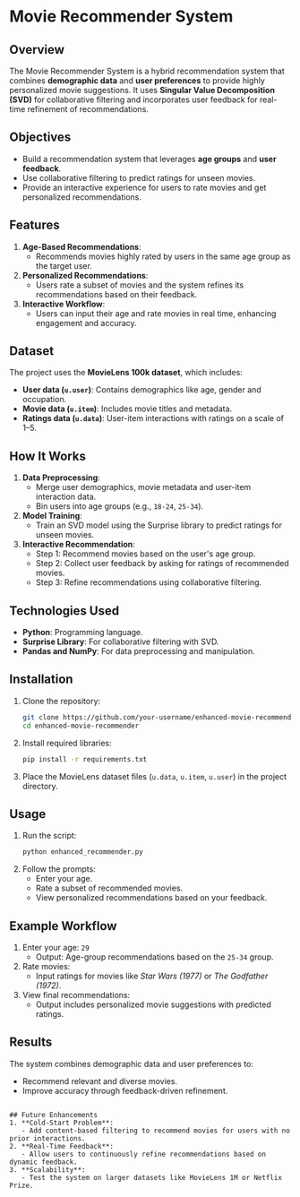# Movie Recommender System

## Overview
The Movie Recommender System is a hybrid recommendation system that combines **demographic data** and **user preferences** to provide highly personalized movie suggestions. It uses **Singular Value Decomposition (SVD)** for collaborative filtering and incorporates user feedback for real-time refinement of recommendations.

## Objectives
- Build a recommendation system that leverages **age groups** and **user feedback**.
- Use collaborative filtering to predict ratings for unseen movies.
- Provide an interactive experience for users to rate movies and get personalized recommendations.

## Features
1. **Age-Based Recommendations**:
   - Recommends movies highly rated by users in the same age group as the target user.
2. **Personalized Recommendations**:
   - Users rate a subset of movies and the system refines its recommendations based on their feedback.
3. **Interactive Workflow**:
   - Users can input their age and rate movies in real time, enhancing engagement and accuracy.

## Dataset
The project uses the **MovieLens 100k dataset**, which includes:
- **User data (`u.user`)**: Contains demographics like age, gender and occupation.
- **Movie data (`u.item`)**: Includes movie titles and metadata.
- **Ratings data (`u.data`)**: User-item interactions with ratings on a scale of 1–5.

## How It Works
1. **Data Preprocessing**:
   - Merge user demographics, movie metadata and user-item interaction data.
   - Bin users into age groups (e.g., `18-24`, `25-34`).
2. **Model Training**:
   - Train an SVD model using the Surprise library to predict ratings for unseen movies.
3. **Interactive Recommendation**:
   - Step 1: Recommend movies based on the user's age group.
   - Step 2: Collect user feedback by asking for ratings of recommended movies.
   - Step 3: Refine recommendations using collaborative filtering.

## Technologies Used
- **Python**: Programming language.
- **Surprise Library**: For collaborative filtering with SVD.
- **Pandas and NumPy**: For data preprocessing and manipulation.

## Installation
1. Clone the repository:
   ```bash
   git clone https://github.com/your-username/enhanced-movie-recommender.git
   cd enhanced-movie-recommender
   ```
2. Install required libraries:
   ```bash
   pip install -r requirements.txt
   ```
3. Place the MovieLens dataset files (`u.data`, `u.item`, `u.user`) in the project directory.

## Usage
1. Run the script:
   ```bash
   python enhanced_recommender.py
   ```
2. Follow the prompts:
   - Enter your age.
   - Rate a subset of recommended movies.
   - View personalized recommendations based on your feedback.

## Example Workflow
1. Enter your age: `29`
   - Output: Age-group recommendations based on the `25-34` group.
2. Rate movies:
   - Input ratings for movies like *Star Wars (1977)* or *The Godfather (1972)*.
3. View final recommendations:
   - Output includes personalized movie suggestions with predicted ratings.

## Results
The system combines demographic data and user preferences to:
- Recommend relevant and diverse movies.
- Improve accuracy through feedback-driven refinement.


```

## Future Enhancements
1. **Cold-Start Problem**:
   - Add content-based filtering to recommend movies for users with no prior interactions.
2. **Real-Time Feedback**:
   - Allow users to continuously refine recommendations based on dynamic feedback.
3. **Scalability**:
   - Test the system on larger datasets like MovieLens 1M or Netflix Prize.


